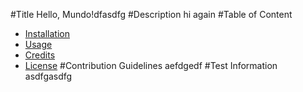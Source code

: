 #Title
Hello, Mundo!dfasdfg
#Description
hi again #Table of Content
 * [Installation](#installation)
 * [Usage](#usage)
 * [Credits](#credits)
 * [License](#license)
#Contribution Guidelines
aefdgedf
#Test Information
asdfgasdfg